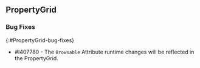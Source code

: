 ## PropertyGrid

### Bug Fixes
{:#PropertyGrid-bug-fixes}

* \#I407780 - The `Browsable` Attribute runtime changes will be reflected in the PropertyGrid.